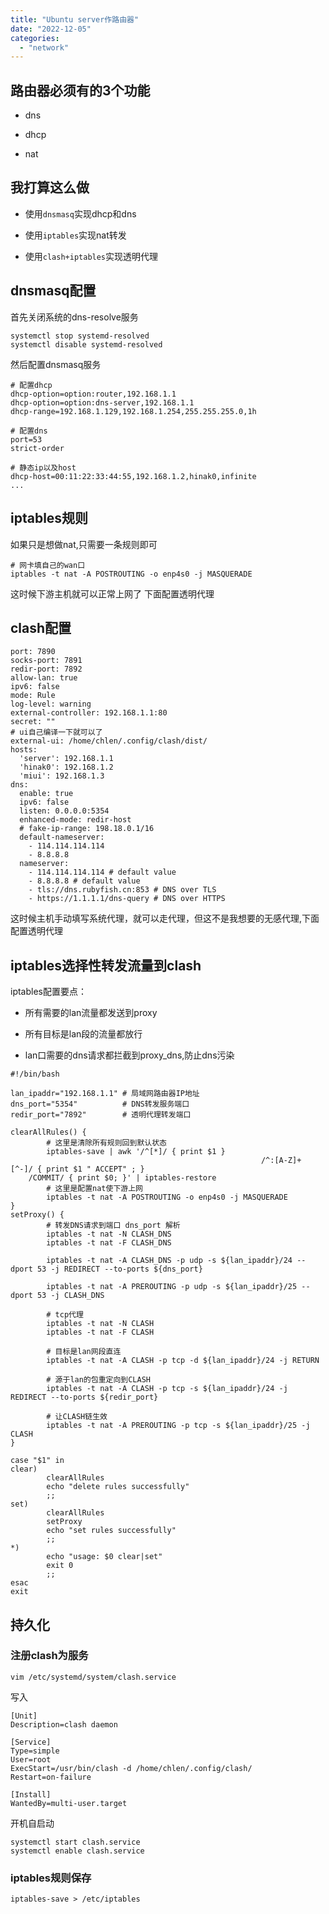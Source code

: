 ```yaml
---
title: "Ubuntu server作路由器"
date: "2022-12-05"
categories:
  - "network"
---
```


## 路由器必须有的3个功能

- dns

- dhcp

- nat

## 我打算这么做

- 使用`dnsmasq`实现dhcp和dns

- 使用`iptables`实现nat转发

- 使用`clash+iptables`实现透明代理

## dnsmasq配置

首先关闭系统的dns-resolve服务

```
systemctl stop systemd-resolved
systemctl disable systemd-resolved
```

然后配置dnsmasq服务

```
# 配置dhcp
dhcp-option=option:router,192.168.1.1
dhcp-option=option:dns-server,192.168.1.1
dhcp-range=192.168.1.129,192.168.1.254,255.255.255.0,1h

# 配置dns
port=53
strict-order

# 静态ip以及host
dhcp-host=00:11:22:33:44:55,192.168.1.2,hinak0,infinite
...
```

## iptables规则

如果只是想做nat,只需要一条规则即可

```
# 网卡填自己的wan口
iptables -t nat -A POSTROUTING -o enp4s0 -j MASQUERADE
```

这时候下游主机就可以正常上网了
下面配置透明代理

## clash配置

```
port: 7890
socks-port: 7891
redir-port: 7892
allow-lan: true
ipv6: false
mode: Rule
log-level: warning
external-controller: 192.168.1.1:80
secret: ""
# ui自己编译一下就可以了
external-ui: /home/chlen/.config/clash/dist/
hosts:
  'server': 192.168.1.1
  'hinak0': 192.168.1.2
  'miui': 192.168.1.3
dns:
  enable: true
  ipv6: false
  listen: 0.0.0.0:5354
  enhanced-mode: redir-host
  # fake-ip-range: 198.18.0.1/16
  default-nameserver:
    - 114.114.114.114
    - 8.8.8.8
  nameserver:
    - 114.114.114.114 # default value
    - 8.8.8.8 # default value
    - tls://dns.rubyfish.cn:853 # DNS over TLS
    - https://1.1.1.1/dns-query # DNS over HTTPS
```

这时候主机手动填写系统代理，就可以走代理，但这不是我想要的无感代理,下面配置透明代理

## iptables选择性转发流量到clash

iptables配置要点：

- 所有需要的lan流量都发送到proxy

- 所有目标是lan段的流量都放行

- lan口需要的dns请求都拦截到proxy\_dns,防止dns污染

```
#!/bin/bash

lan_ipaddr="192.168.1.1" # 局域网路由器IP地址
dns_port="5354"          # DNS转发服务端口
redir_port="7892"        # 透明代理转发端口

clearAllRules() {
		# 这里是清除所有规则回到默认状态
        iptables-save | awk '/^[*]/ { print $1 }
                                                        /^:[A-Z]+ [^-]/ { print $1 " ACCEPT" ; }
    /COMMIT/ { print $0; }' | iptables-restore
	 	# 这里是配置nat使下游上网
        iptables -t nat -A POSTROUTING -o enp4s0 -j MASQUERADE
}
setProxy() {
        # 转发DNS请求到端口 dns_port 解析
        iptables -t nat -N CLASH_DNS
        iptables -t nat -F CLASH_DNS

        iptables -t nat -A CLASH_DNS -p udp -s ${lan_ipaddr}/24 --dport 53 -j REDIRECT --to-ports ${dns_port}

        iptables -t nat -A PREROUTING -p udp -s ${lan_ipaddr}/25 --dport 53 -j CLASH_DNS

        # tcp代理
        iptables -t nat -N CLASH
        iptables -t nat -F CLASH

        # 目标是lan网段直连
        iptables -t nat -A CLASH -p tcp -d ${lan_ipaddr}/24 -j RETURN

        # 源于lan的包重定向到CLASH
        iptables -t nat -A CLASH -p tcp -s ${lan_ipaddr}/24 -j REDIRECT --to-ports ${redir_port}

        # 让CLASH链生效
        iptables -t nat -A PREROUTING -p tcp -s ${lan_ipaddr}/25 -j CLASH
}

case "$1" in
clear)
        clearAllRules
        echo "delete rules successfully"
        ;;
set)
        clearAllRules
        setProxy
        echo "set rules successfully"
        ;;
*)
        echo "usage: $0 clear|set"
        exit 0
        ;;
esac
exit
```

## 持久化

### 注册clash为服务

```
vim /etc/systemd/system/clash.service
```

写入

```
[Unit]
Description=clash daemon

[Service]
Type=simple
User=root
ExecStart=/usr/bin/clash -d /home/chlen/.config/clash/
Restart=on-failure

[Install]
WantedBy=multi-user.target
```

开机自启动

```
systemctl start clash.service
systemctl enable clash.service
```

### iptables规则保存

```
iptables-save > /etc/iptables
```
